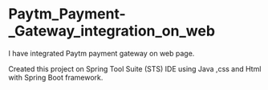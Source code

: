 # Paytm_Payment-_Gateway_integration_on_web
I have integrated Paytm payment gateway on web page.

Created this project on Spring Tool Suite (STS) IDE using Java ,css and Html with Spring Boot framework.

